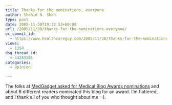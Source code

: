 ```yaml
---
title: Thanks for the nominations, everyone
author: Shahid N. Shah
type: post
date: 2005-11-30T19:32:53+00:00
url: /2005/11/30/thanks-for-the-nominations-everyone/
oc_commit_id:
  - https://www.healthcareguy.com/2005/11/30/thanks-for-the-nominations-everyone/1478768941
views:
  - 1354
dsq_thread_id:
  - 44283201
categories:
  - Opinion

---
```

The folks at [MedGadget asked for Medical Blog Awards nominations][1] and about 6 different readers nominated this blog for an award. I&#8217;m flattered, and I thank all of you who thought about me :-).

 [1]: http://www.medgadget.com/archives/2005/11/the_2005_medica.html